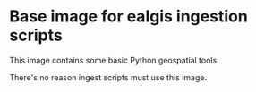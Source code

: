 # Base image for ealgis ingestion scripts

This image contains some basic Python geospatial tools.

There's no reason ingest scripts must use this image.

